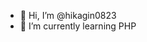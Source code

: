 - 👋 Hi, I’m @hikagin0823
- 🌱 I’m currently learning PHP 


<!---
hikagin0823/hikagin0823 is a ✨ special ✨ repository because its `README.md` (this file) appears on your GitHub profile.
You can click the Preview link to take a look at your changes.
--->
